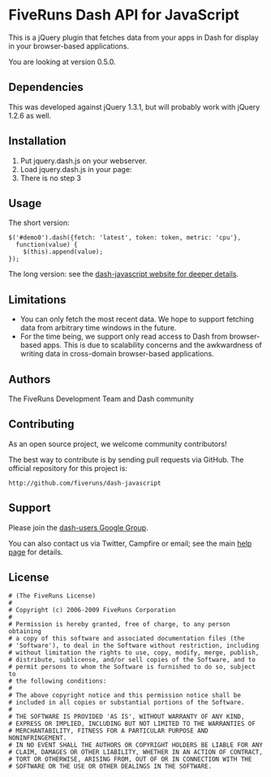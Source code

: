 # FiveRuns Dash API for JavaScript

This is a jQuery plugin that fetches data from your apps in Dash for display in your browser-based applications.

You are looking at version 0.5.0.

## Dependencies

This was developed against jQuery 1.3.1, but will probably work with jQuery 1.2.6 as well.

## Installation

1. Put jquery.dash.js on your webserver.
2. Load jquery.dash.js in your page: <script src="/path/to/javascripts/jquery.dash.js" type="text/javascript" charset="utf-8"></script>
3. There is no step 3

## Usage

The short version:
    
    $('#demo0').dash({fetch: 'latest', token: token, metric: 'cpu'},
      function(value) {
        $(this).append(value);
    });

The long version: see the [dash-javascript website for deeper details](http://fiveruns.github.com/dash-javascript/).

## Limitations

* You can only fetch the most recent data. We hope to support fetching data from arbitrary time windows in the future.
* For the time being, we support only read access to Dash from browser-based apps. This is due to scalability concerns and the awkwardness of writing data in cross-domain browser-based applications.

## Authors

The FiveRuns Development Team and Dash community

## Contributing

As an open source project, we welcome community contributors!

The best way to contribute is by sending pull requests via GitHub. The official repository for this project is:

    http://github.com/fiveruns/dash-javascript
    
## Support

Please join the [dash-users Google Group](http://groups.google.com/group/dash-users "dash-users |
  Google Groups").

You can also contact us via Twitter, Campfire or email; see the main [help page](http://dash.fiveruns.com/help) for details. 

## License

    # (The FiveRuns License)
    #
    # Copyright (c) 2006-2009 FiveRuns Corporation
    #
    # Permission is hereby granted, free of charge, to any person obtaining
    # a copy of this software and associated documentation files (the
    # 'Software'), to deal in the Software without restriction, including
    # without limitation the rights to use, copy, modify, merge, publish,
    # distribute, sublicense, and/or sell copies of the Software, and to
    # permit persons to whom the Software is furnished to do so, subject to
    # the following conditions:
    #
    # The above copyright notice and this permission notice shall be
    # included in all copies or substantial portions of the Software.
    #
    # THE SOFTWARE IS PROVIDED 'AS IS', WITHOUT WARRANTY OF ANY KIND,
    # EXPRESS OR IMPLIED, INCLUDING BUT NOT LIMITED TO THE WARRANTIES OF
    # MERCHANTABILITY, FITNESS FOR A PARTICULAR PURPOSE AND NONINFRINGEMENT.
    # IN NO EVENT SHALL THE AUTHORS OR COPYRIGHT HOLDERS BE LIABLE FOR ANY
    # CLAIM, DAMAGES OR OTHER LIABILITY, WHETHER IN AN ACTION OF CONTRACT,
    # TORT OR OTHERWISE, ARISING FROM, OUT OF OR IN CONNECTION WITH THE
    # SOFTWARE OR THE USE OR OTHER DEALINGS IN THE SOFTWARE.